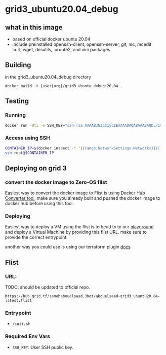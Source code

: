 # grid3_ubuntu20.04_debug

## what in this image
- based on official docker ubuntu 20.04
- include preinstalled openssh-client, openssh-server, git, mc, mcedit curl, wget, dnsutils, iproute2, and vim packages.

## Building

in the grid3_ubuntu20.04_debug directory

`docker build -t {user|org}/grid3_ubuntu_debug:20.04 .`

## Testing
### Running

```bash
docker run -dti -e SSH_KEY="ssh-rsa AAAAB3NzaC1yc2EAAAADAQABAAABAQDL/IvQhp..." {user|org}/grid3_ubuntu_debug:20.04
```

### Access using SSH
```bash
CONTAINER_IP=$(docker inspect -f '{{range.NetworkSettings.Networks}}{{.IPAddress}}{{end}}' $(docker container ls -lq))
ssh root@$CONTAINER_IP
```

## Deploying on grid 3

### convert the docker image to Zero-OS flist
Easiest way to convert the docker image to Flist is using [Docker Hub Converter tool](https://hub.grid.tf/docker-convert), make sure you already built and pushed the docker image to docker hub before using this tool.

### Deploying
Easiest way to deploy a VM using the flist is to head to to our [playground](https://play.grid.tf) and deploy a Virtual Machine by providing this flist URL.
make sure to provide the correct entrypoint.

another way you could use is using our terraform plugin [docs](https://github.com/threefoldtech/terraform-provider-grid)

## Flist
### URL:
TODO: should be updated to official repo.
```
https://hub.grid.tf/samehabouelsaad.3bot/abouelsaad-grid3_ubuntu20.04-latest.flist
```

### Entrypoint
- `/init.sh`


### Required Env Vars
- `SSH_KEY`: User SSH public key.
